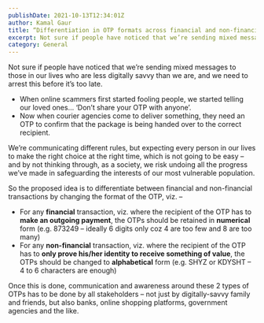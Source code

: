 ```yaml
---
publishDate: 2021-10-13T12:34:01Z
author: Kamal Gaur
title: “Differentiation in OTP formats across financial and non-financial transactions” 
excerpt: Not sure if people have noticed that we’re sending mixed messages to those in our lives who are less digitally savvy than we are, and… 
category: General
---
```


Not sure if people have noticed that we’re sending mixed messages to those in our lives who are less digitally savvy than we are, and we need to arrest this before it’s too late.

* When online scammers first started fooling people, we started telling our loved ones… ‘Don’t share your OTP with anyone’.
* Now when courier agencies come to deliver something, they need an OTP to confirm that the package is being handed over to the correct recipient.

We’re communicating different rules, but expecting every person in our lives to make the right choice at the right time, which is not going to be easy – and by not thinking through, as a society, we risk undoing all the progress we’ve made in safeguarding the interests of our most vulnerable population.

So the proposed idea is to differentiate between financial and non-financial transactions by changing the format of the OTP, viz. –

* For any **financial** transaction, viz. where the recipient of the OTP has to **make an outgoing payment**, the OTPs should be retained in **numerical** form (e.g. 873249 – ideally 6 digits only coz 4 are too few and 8 are too many)
* For any **non-financial** transaction, viz. where the recipient of the OTP has to **only prove his/her identity to receive something of value**, the OTPs should be changed to **alphabetical** form (e.g. SHYZ or KDYSHT – 4 to 6 characters are enough)

Once this is done, communication and awareness around these 2 types of OTPs has to be done by all stakeholders – not just by digitally-savvy family and friends, but also banks, online shopping platforms, government agencies and the like.
